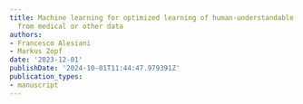 ```yaml
---
title: Machine learning for optimized learning of human-understandable logical rules
  from medical or other data
authors:
- Francesco Alesiani
- Markus Zopf
date: '2023-12-01'
publishDate: '2024-10-01T11:44:47.979391Z'
publication_types:
- manuscript
---
```

